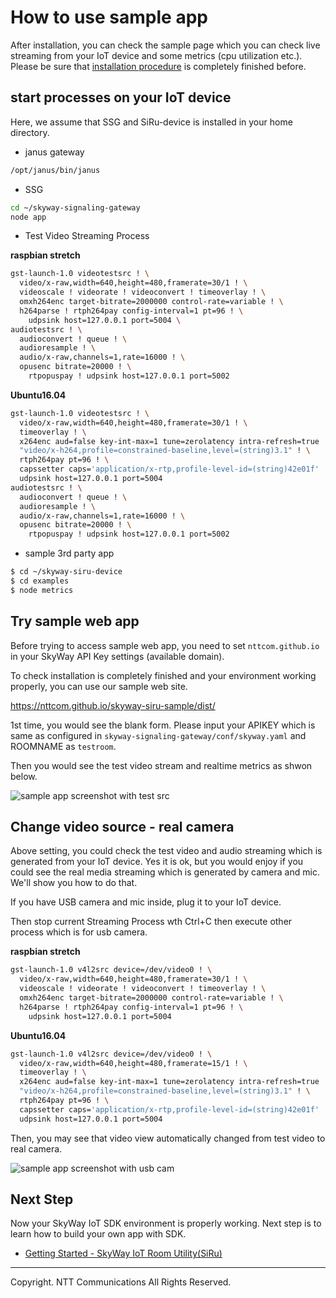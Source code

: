 # How to use sample app

After installation, you can check the sample page which you can check live streaming from your IoT device and some metrics (cpu utilization etc.). Please be sure that [installation procedure](./how_to_install.md) is completely finished before.

## start processes on your IoT device

Here, we assume that SSG and SiRu-device is installed in your home directory.

* janus gateway

```bash
/opt/janus/bin/janus
```

* SSG

```bash
cd ~/skyway-signaling-gateway
node app
```

* Test Video Streaming Process

**raspbian stretch**

```bash
gst-launch-1.0 videotestsrc ! \
  video/x-raw,width=640,height=480,framerate=30/1 ! \
  videoscale ! videorate ! videoconvert ! timeoverlay ! \
  omxh264enc target-bitrate=2000000 control-rate=variable ! \
  h264parse ! rtph264pay config-interval=1 pt=96 ! \
    udpsink host=127.0.0.1 port=5004 \
audiotestsrc ! \
  audioconvert ! queue ! \
  audioresample ! \
  audio/x-raw,channels=1,rate=16000 ! \
  opusenc bitrate=20000 ! \
    rtpopuspay ! udpsink host=127.0.0.1 port=5002
```

**Ubuntu16.04**

```bash
gst-launch-1.0 videotestsrc ! \
  video/x-raw,width=640,height=480,framerate=30/1 ! \
  timeoverlay ! \
  x264enc aud=false key-int-max=1 tune=zerolatency intra-refresh=true ! \
  "video/x-h264,profile=constrained-baseline,level=(string)3.1" ! \
  rtph264pay pt=96 ! \
  capssetter caps='application/x-rtp,profile-level-id=(string)42e01f' ! \
  udpsink host=127.0.0.1 port=5004
audiotestsrc ! \
  audioconvert ! queue ! \
  audioresample ! \
  audio/x-raw,channels=1,rate=16000 ! \
  opusenc bitrate=20000 ! \
    rtpopuspay ! udpsink host=127.0.0.1 port=5002
```

* sample 3rd party app

```bash
$ cd ~/skyway-siru-device
$ cd examples
$ node metrics
```

## Try sample web app

Before trying to access sample web app, you need to set ``nttcom.github.io`` in your SkyWay API Key settings (available domain).

To check installation is completely finished and your environment working properly, you can use our sample web site.

https://nttcom.github.io/skyway-siru-sample/dist/

1st time, you would see the blank form. Please input your APIKEY which is same as configured in ``skyway-signaling-gateway/conf/skyway.yaml`` and ROOMNAME as ``testroom``.

Then you would see the test video stream and realtime metrics as shwon below.

![sample app screenshot with test src](https://nttcom.github.io/skyway-iot-sdk/images/iot_sample_app_bar.png)

## Change video source - real camera

Above setting, you could check the test video and audio streaming which is generated from your IoT device. Yes it is ok, but you would enjoy if you could see the real media streaming which is generated by camera and mic. We'll show you how to do that.

If you have USB camera and mic inside, plug it to your IoT device.

Then stop current Streaming Process wth Ctrl+C then execute other process which is for usb camera.

**raspbian stretch**

```bash
gst-launch-1.0 v4l2src device=/dev/video0 ! \
  video/x-raw,width=640,height=480,framerate=30/1 ! \
  videoscale ! videorate ! videoconvert ! timeoverlay ! \
  omxh264enc target-bitrate=2000000 control-rate=variable ! \
  h264parse ! rtph264pay config-interval=1 pt=96 ! \
    udpsink host=127.0.0.1 port=5004
```

**Ubuntu16.04**

```bash
gst-launch-1.0 v4l2src device=/dev/video0 ! \
  video/x-raw,width=640,height=480,framerate=15/1 ! \
  timeoverlay ! \
  x264enc aud=false key-int-max=1 tune=zerolatency intra-refresh=true ! \
  "video/x-h264,profile=constrained-baseline,level=(string)3.1" ! \
  rtph264pay pt=96 ! \
  capssetter caps='application/x-rtp,profile-level-id=(string)42e01f' ! \
  udpsink host=127.0.0.1 port=5004
```

Then, you may see that video view automatically changed from test video to real camera.

![sample app screenshot with usb cam](https://s3-us-west-1.amazonaws.com/skyway-iot-sdk/iot_sample_app_me.png)

## Next Step

Now your SkyWay IoT SDK environment is properly working. Next step is to learn how to build your own app with SDK.
* [Getting Started - SkyWay IoT Room Utility(SiRu)](./how_to_use_siru.md)

---
Copyright. NTT Communications All Rights Reserved.
